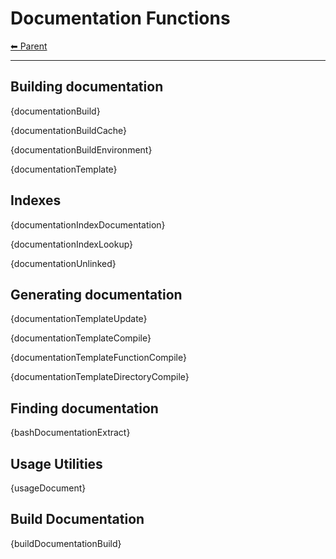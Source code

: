 # Documentation Functions

<!-- TEMPLATE header 2 -->
[⬅ Parent ](../index.md)
<hr />

## Building documentation

{documentationBuild}

{documentationBuildCache}

{documentationBuildEnvironment}

{documentationTemplate}

## Indexes

{documentationIndexDocumentation}

{documentationIndexLookup}

{documentationUnlinked}

## Generating documentation

{documentationTemplateUpdate}

{documentationTemplateCompile}

{documentationTemplateFunctionCompile}

{documentationTemplateDirectoryCompile}

## Finding documentation

{bashDocumentationExtract}

## Usage Utilities

{usageDocument}

## Build Documentation

{buildDocumentationBuild}

